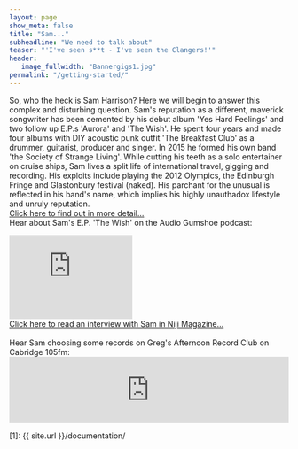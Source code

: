 ```yaml
---
layout: page
show_meta: false
title: "Sam..."
subheadline: "We need to talk about"
teaser: "'I've seen s**t - I've seen the Clangers!'"
header:
   image_fullwidth: "Bannergigs1.jpg"
permalink: "/getting-started/"
---
```

So, who the heck is Sam Harrison?
Here we will begin to answer this complex and disturbing question.
Sam's reputation as a different, maverick songwriter has been cemented by his debut album 'Yes Hard Feelings' and two follow up E.P.s 'Aurora' and 'The Wish'. He spent four years and made four albums with DIY acoustic punk outfit 'The Breakfast Club' as a drummer, guitarist, producer and singer. In 2015 he formed his own band 'the Society of Strange Living'. While cutting his teeth as a solo entertainer on cruise ships, Sam lives a split life of international travel, gigging and recording. His exploits include playing the 2012 Olympics, the Edinburgh Fringe and Glastonbury festival (naked). His parchant for the unusual is reflected in his band's name, which implies his highly unauthadox lifestyle and unruly reputation.
<br>
<a class="radius button small" href="http://nijimagazine.com/2014/02/musician-sam-harrison-started-writing-songs-at-the-age-of-nine">Click here to find out in more detail...</a>
<br>
Hear about Sam's E.P. 'The Wish' on the Audio Gumshoe podcast:
<iframe style="border: solid 1px #dedede;"  src="http://app.stitcher.com/splayer/f/16832/32135726" width="220" height="150" frameborder="0" scrolling="no"></iframe>
<br>
<a href="http://nijimagazine.com/2014/02/musician-sam-harrison-started-writing-songs-at-the-age-of-nine"/>Click here to read an interview with Sam in Niji Magazine...</a>
<br><br>
Hear Sam choosing some records on Greg's Afternoon Record Club on Cabridge 105fm:
<iframe width="100%" height="120" src="https://www.mixcloud.com/widget/iframe/?feed=%2Fgregbutler1%2Fsam-harrison-on-gregs-afternoon-record-club-cambridge-105-26th-oct-2014%2F&amp;hide_cover=1&amp;light=1" frameborder="0"></iframe>

 [1]: {{ site.url }}/documentation/
